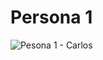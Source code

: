 # Persona 1

![Pesona 1 - Carlos](https://github.com/user-attachments/assets/fb8a7956-f823-414d-ad61-e7f683b4d063)



